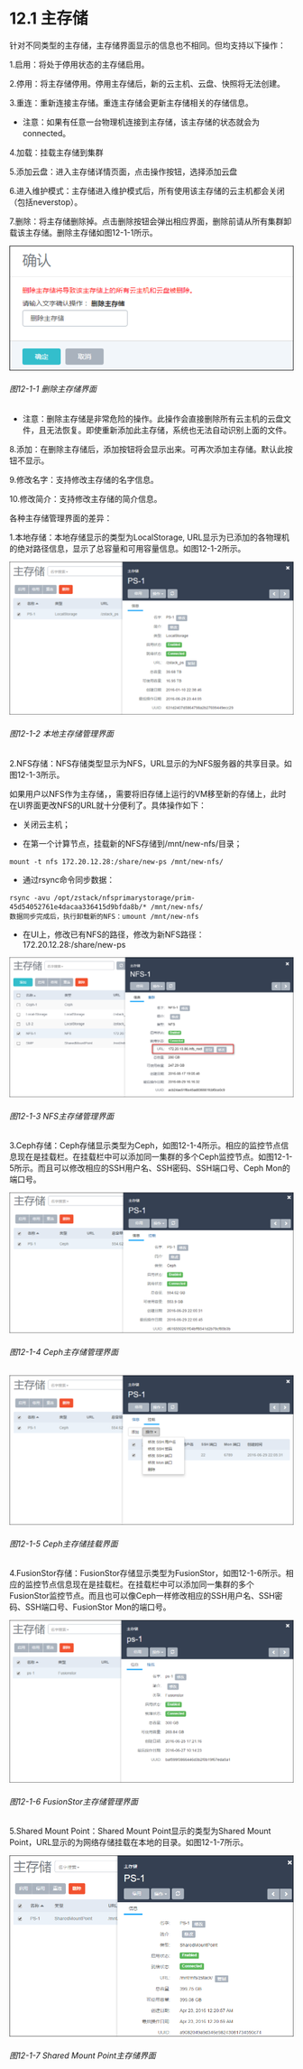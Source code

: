 # 12.1 主存储

针对不同类型的主存储，主存储界面显示的信息也不相同。但均支持以下操作：

1.启用：将处于停用状态的主存储启用。

2.停用：将主存储停用。停用主存储后，新的云主机、云盘、快照将无法创建。

3.重连：重新连接主存储。重连主存储会更新主存储相关的存储信息。

* 注意：如果有任意一台物理机连接到主存储，该主存储的状态就会为connected。

4.加载：挂载主存储到集群

5.添加云盘：进入主存储详情页面，点击操作按钮，选择添加云盘

6.进入维护模式：主存储进入维护模式后，所有使用该主存储的云主机都会关闭（包括neverstop）。

7.删除：将主存储删除掉。点击删除按钮会弹出相应界面，删除前请从所有集群卸载该主存储。删除主存储如图12-1-1所示。

![png](../images/12-1-1.png "图12-1-1 删除主存储界面")
###### 图12-1-1 删除主存储界面

* 注意：删除主存储是非常危险的操作。此操作会直接删除所有云主机的云盘文件，且无法恢复。即使重新添加此主存储，系统也无法自动识别上面的文件。

8.添加：在删除主存储后，添加按钮将会显示出来。可再次添加主存储。默认此按钮不显示。

9.修改名字：支持修改主存储的名字信息。

10.修改简介：支持修改主存储的简介信息。

各种主存储管理界面的差异：

1.本地存储：本地存储显示的类型为LocalStorage, URL显示为已添加的各物理机的绝对路径信息，显示了总容量和可用容量信息。如图12-1-2所示。

![png](../images/12-1-2.png "图12-1-2 本地主存储管理界面")
###### 图12-1-2 本地主存储管理界面

2.NFS存储：NFS存储类型显示为NFS，URL显示的为NFS服务器的共享目录。如图12-1-3所示。

如果用户以NFS作为主存储，，需要将旧存储上运行的VM移至新的存储上，此时在UI界面更改NFS的URL就十分便利了。具体操作如下：
* 关闭云主机；


* 在第一个计算节点，挂载新的NFS存储到/mnt/new-nfs/目录；

```
mount -t nfs 172.20.12.28:/share/new-ps /mnt/new-nfs/

```
* 通过rsync命令同步数据：

```
rsync -avu /opt/zstack/nfsprimarystorage/prim-
45d54052761e4dacaa336415d9bfda8b/* /mnt/new-nfs/
数据同步完成后，执行卸载新的NFS：umount /mnt/new-nfs
```

* 在UI上，修改已有NFS的路径，修改为新NFS路径：172.20.12.28:/share/new-ps


![png](../images/12-1-3.png "图12-1-3 NFS主存储管理界面")
###### 图12-1-3 NFS主存储管理界面

3.Ceph存储：Ceph存储显示类型为Ceph，如图12-1-4所示。相应的监控节点信息现在是挂载栏。在挂载栏中可以添加同一集群的多个Ceph监控节点。如图12-1-5所示。而且可以修改相应的SSH用户名、SSH密码、SSH端口号、Ceph Mon的端口号。

![png](../images/12-1-4.png "图12-1-4 Ceph主存储管理界面")
###### 图12-1-4 Ceph主存储管理界面

![png](../images/12-1-5.png "图12-1-5 Ceph主存储挂载界面")
###### 图12-1-5 Ceph主存储挂载界面

4.FusionStor存储：FusionStor存储显示类型为FusionStor，如图12-1-6所示。相应的监控节点信息现在是挂载栏。在挂载栏中可以添加同一集群的多个FusionStor监控节点。而且也可以像Ceph一样修改相应的SSH用户名、SSH密码、SSH端口号、FusionStor Mon的端口号。

![png](../images/12-1-6.png "图12-1-6 FusionStor主存储管理界面")
###### 图12-1-6 FusionStor主存储管理界面

5.Shared Mount Point：Shared Mount Point显示的类型为Shared Mount Point，URL显示的为网络存储挂载在本地的目录。如图12-1-7所示。

![png](../images/12-1-7.png "图12-1-7 Shared Mount Point主存储界面")
###### 图12-1-7 Shared Mount Point主存储界面

